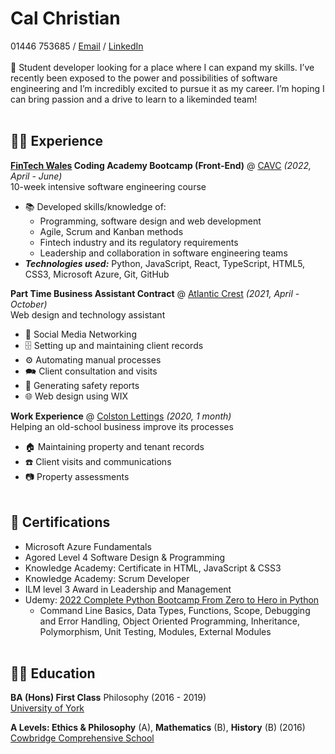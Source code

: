 # Cal Christian
01446 753685 / [Email](mailto:callumchristian00@gmail.com) / [LinkedIn](https://www.linkedin.com/in/cal-christian/)
<br><br>
🤖 Student developer looking for a place where I can expand my skills. I’ve recently been exposed to the power and possibilities of software engineering and I’m incredibly excited to pursue it as my career. I’m hoping I can bring passion and a drive to learn to a likeminded team!<br><br>
## 👨‍💻 Experience

**[FinTech Wales](https://fintechwales.org/) Coding Academy Bootcamp (Front-End)** @ [CAVC](https://cavc.ac.uk/en) _(2022, April - June)_<br>
10-week intensive software engineering course
  - 📚 Developed skills/knowledge of:
    - Programming, software design and web development
    - Agile, Scrum and Kanban methods
    - Fintech industry and its regulatory requirements
    - Leadership and collaboration in software engineering teams
  - **_Technologies used:_** Python, JavaScript, React, TypeScript, HTML5, CSS3, Microsoft Azure, Git, GitHub

**Part Time Business Assistant Contract** @ [Atlantic Crest](https://www.atlanticcrest.com/) _(2021, April - October)_<br>
Web design and technology assistant
  - 🤝 Social Media Networking
  - 🗄️ Setting up and maintaining client records
  - ⚙️ Automating manual processes
  - 🗪 Client consultation and visits
  - 👷 Generating safety reports
  - 🌐 Web design using WIX

**Work Experience** @ [Colston Lettings](http://www.colstonlettings.co.uk/) _(2020, 1 month)_<br>
Helping an old-school business improve its processes
  - 🏠 Maintaining property and tenant records
  - ☎️ Client visits and communications
  - 📷 Property assessments 
<br><br>

## 📜 Certifications
  - Microsoft Azure Fundamentals
  - Agored Level 4 Software Design & Programming
  - Knowledge Academy: Certificate in HTML, JavaScript & CSS3
  - Knowledge Academy: Scrum Developer
  - ILM level 3 Award in Leadership and Management
  - Udemy: [2022 Complete Python Bootcamp From Zero to Hero in Python](https://www.udemy.com/course/complete-python-bootcamp/)
    - Command Line Basics, Data Types, Functions, Scope, Debugging and Error Handling, Object Oriented Programming, Inheritance, Polymorphism, Unit Testing, Modules, External Modules
<br><br>

## 👨‍🎓 Education

**BA (Hons) First Class** Philosophy (2016 - 2019)<br>
[University of York](https://www.york.ac.uk/)

**A Levels: Ethics & Philosophy** (A), **Mathematics** (B), **History** (B) (2016)<br>
[Cowbridge Comprehensive School](https://www.cowbridgecomprehensiveschool.co.uk/)
